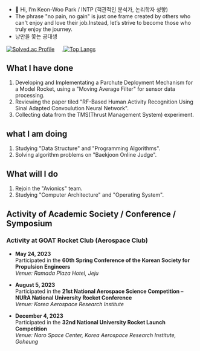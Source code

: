 
- 👋 Hi, I’m Keon-Woo Park / INTP (객관적인 분석가, 논리학자 성향)
- The phrase "no pain, no gain" is just one frame created by others who can't enjoy and love their job.Instead, let’s strive to become those who truly enjoy the journey.
- 낭만을 쫓는 공대생

<a href="https://solved.ac/hiccupkw/">
  <img src="http://mazassumnida.wtf/api/v2/generate_badge?boj=hiccupkw" alt="Solved.ac Profile" style="vertical-align:middle; margin-right: 20px;"/>
</a>
<a href="https://github.com/anuraghazra/github-readme-stats">
  <img src="https://github-readme-stats.vercel.app/api/top-langs/?username=chaos1231107&show_icons=true&theme=blue-green" alt="Top Langs" style="vertical-align:middle;"/>
</a>

## What I have done
1. Developing and Implementating a Parchute Deployment Mechanism for a Model Rocket, using a "Moving Average Filter" for sensor data processing.
2. Reviewing the paper tiled "RF-Based Human Activity Recognition Using Sinal Adapted Convoulution Neural Network".
3. Collecting data from the TMS(Thrust Management System) experiment.

## what I am doing
1. Studying "Data Structure" and "Programming Algorithms".
2. Solving algorithm problems on "Baekjoon Online Judge".

## What will I do
1. Rejoin the "Avionics" team.
2. Studying "Computer Architecture" and "Operating System".


## Activity of Academic Society / Conference / Symposium

### Activity at GOAT Rocket Club (Aerospace Club)
- **May 24, 2023**  
  Participated in the **60th Spring Conference of the Korean Society for Propulsion Engineers**  
  _Venue: Ramada Plaza Hotel, Jeju_

- **August 5, 2023**  
  Participated in the **21st National Aerospace Science Competition – NURA National University Rocket Conference**  
  _Venue: Korea Aerospace Research Institute_

- **December 4, 2023**  
  Participated in the **32nd National University Rocket Launch Competition**  
  _Venue: Naro Space Center, Korea Aerospace Research Institute, Goheung_







